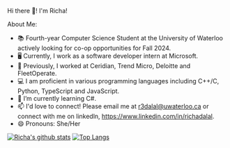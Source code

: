 Hi there 👋! I'm Richa! 

About Me: 

- 📚 Fourth-year Computer Science Student at the University of Waterloo actively looking for co-op opportunities for Fall 2024.
- 🖥️ Currently, I work as a software developer intern at Microsoft.
- 🔭 Previously, I worked at Ceridian, Trend Micro, Deloitte and FleetOperate. 
- 💻 I am proficient in various programming languages including C++/C, Python, TypeScript and JavaScript.
- 🌱 I’m currently learning C#.
- 📫 I'd love to connect! Please email me at r3dalal@uwaterloo.ca or connect with me on linkedln, https://www.linkedin.com/in/richadalal.
- 😄 Pronouns: She/Her

[![Richa's github stats](https://github-readme-stats.vercel.app/api?username=richadalal)](https://github.com/richadalal/github-readme-stats)
[![Top Langs](https://github-readme-stats.vercel.app/api/top-langs/?username=richadalal&layout=compact)](https://github.com/richadalal/github-readme-stats)
